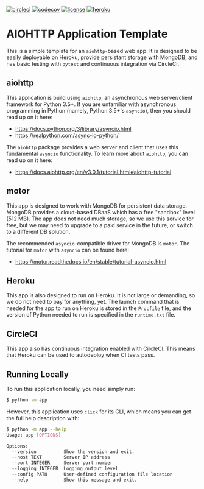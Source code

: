 [![circleci](https://img.shields.io/circleci/build/gh/ncar-xdev/xdevbot?label=circleci)](https://circleci.com/gh/ncar-xdev/xdevbot)
[![codecov](https://img.shields.io/codecov/c/gh/ncar-xdev/xdevbot?label=codecov)](https://codecov.io/gh/ncar-xdev/xdevbot)
[![license](https://img.shields.io/github/license/ncar-xdev/xdevbot)](http://www.apache.org/licenses/LICENSE-2.0)
[![heroku](https://img.shields.io/website?down_color=red&down_message=offline&label=heroku&up_color=green&up_message=online&url=https%3A%2F%2Fxdevbot.herokuapp.com%2F)](https://xdevbot.herokuapp.com/)

AIOHTTP Application Template
============================

This is a simple template for an `aiohttp`-based web app.  It is designed to be easily deployable on Heroku,
provide persistant storage with MongoDB, and has basic testing with `pytest` and continuous integration via
CircleCI.

aiohttp
-------

This application is build using `aiohttp`, an asynchronous web server/client
framework for Python 3.5+.  If you are unfamiliar with asynchronous programming in
Python (namely, Python 3.5+'s `asyncio`), then you should read up on it here:

- https://docs.python.org/3/library/asyncio.html
- https://realpython.com/async-io-python/

The `aiohttp` package provides a web server and client that uses this fundamental
`asyncio` functionality.  To learn more about `aiohttp`, you can read up on it here:

- https://docs.aiohttp.org/en/v3.0.1/tutorial.html#aiohttp-tutorial

motor
-----

This app is designed to work with MongoDB for persistent data storage.  MongoDB
provides a cloud-based DBaaS which has a free "sandbox" level (512 MB).
The app does not need much storage, so we use this service for free, but we may
need to upgrade to a paid service in the future, or switch to a different DB
solution.

The recommended `asyncio`-compatible driver for MongoDB is `motor`.  The tutorial
for `motor` with `asyncio` can be found here:

- https://motor.readthedocs.io/en/stable/tutorial-asyncio.html

Heroku
------

This app is also designed to run on Heroku.  It is not large or demanding, so we
do not need to pay for anything, yet.  The launch command that is needed for the
app to run on Heroku is stored in the `Procfile` file, and the version of Python
needed to run is specified in the `runtime.txt` file.

CircleCI
--------

This app also has continuous integration enabled with CircleCI.  This means that
Heroku can be used to autodeploy when CI tests pass.

Running Locally
---------------

To run this application locally, you need simply run:

```bash
$ python -m app
```

However, this application uses `click` for its CLI, which means you can get the
full help description with:

```bash
$ python -m app --help
Usage: app [OPTIONS]

Options:
  --version          Show the version and exit.
  --host TEXT        Server IP address
  --port INTEGER     Server port number
  --logging INTEGER  Logging output level
  --config PATH      User-defined configuration file location
  --help             Show this message and exit.
```
